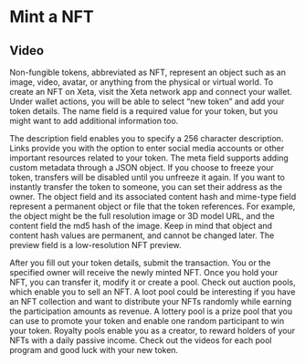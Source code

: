 # Mint a NFT

## Video
Non-fungible tokens, abbreviated as NFT, represent an object such as an image, video, avatar, or anything from the physical or virtual world. To create an NFT on Xeta, visit the Xeta network app and connect your wallet. Under wallet actions, you will be able to select “new token” and add your token details. The name field is a required value for your token, but you might want to add additional information too.

The description field enables you to specify a 256 character description. Links provide you with the option to enter social media accounts or other important resources related to your token. The meta field supports adding custom metadata through a JSON object. If you choose to freeze your token, transfers will be disabled until you unfreeze it again. If you want to instantly transfer the token to someone, you can set their address as the owner. The object field and its associated content hash and mime-type field represent a permanent object or file that the token references. For example, the object might be the full resolution image or 3D model URL, and the content field the md5 hash of the image. Keep in mind that object and content hash values are permanent, and cannot be changed later. The preview field is a low-resolution NFT preview. 

After you fill out your token details, submit the transaction. You or the specified owner will receive the newly minted NFT. Once you hold your NFT, you can transfer it, modify it or create a pool. Check out auction pools, which enable you to sell an NFT. A loot pool could be interesting if you have an NFT collection and want to distribute your NFTs randomly while earning the participation amounts as revenue. A lottery pool is a prize pool that you can use to promote your token and enable one random participant to win your token. Royalty pools enable you as a creator, to reward holders of your NFTs with a daily passive income. Check out the videos for each pool program and good luck with your new token.